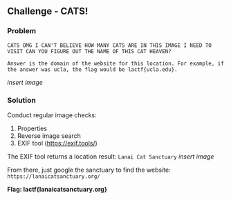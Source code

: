 ## Challenge - CATS!

### Problem
```
CATS OMG I CAN'T BELIEVE HOW MANY CATS ARE IN THIS IMAGE I NEED TO VISIT CAN YOU FIGURE OUT THE NAME OF THIS CAT HEAVEN?

Answer is the domain of the website for this location. For example, if the answer was ucla, the flag would be lactf{ucla.edu}.
```
*insert image*

### Solution
Conduct regular image checks:
1. Properties
2. Reverse image search
3. EXIF tool (https://exif.tools/)

The EXIF tool returns a location result: ```Lanai Cat Sanctuary```
*insert image*

From there, just google the sanctuary to find the website: ```https://lanaicatsanctuary.org/```

**Flag: lactf{lanaicatsanctuary.org}**
